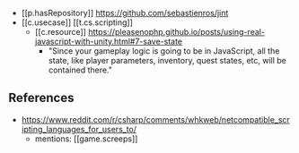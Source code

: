 


- [[p.hasRepository]] https://github.com/sebastienros/jint
- [[c.usecase]] [[t.cs.scripting]]
  - [[c.resource]] https://pleasenophp.github.io/posts/using-real-javascript-with-unity.html#7-save-state
    - "Since your gameplay logic is going to be in JavaScript, all the state, like player parameters, inventory, quest states, etc, will be contained there."



## References

- https://www.reddit.com/r/csharp/comments/whkweb/netcompatible_scripting_languages_for_users_to/
  - mentions: [[game.screeps]]